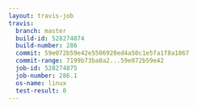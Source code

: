 ```yaml
---
layout: travis-job
travis:
  branch: master
  build-id: 528274874
  build-number: 286
  commit: 59e072b59e42e5506928ed4a50c1e5fa1f8a1867
  commit-range: 7199b73ba8a2...59e072b59e42
  job-id: 528274875
  job-number: 286.1
  os-name: linux
  test-result: 0
---
```

